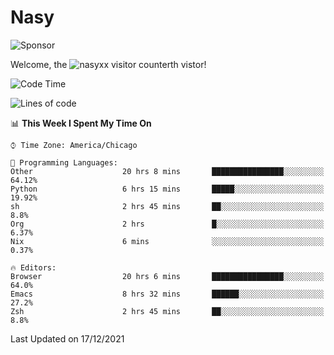 # Nasy

<!--
<p align="center">
<img height="200" src="https://github-readme-stats.vercel.app/api?username=nasyxx&count_private=true&show_icons=true&theme=dracula&include_all_commits=true"/>
<img height="200" src="https://github-readme-stats.vercel.app/api/top-langs/?username=nasyxx&theme=dracula&hide=html,jupyter+notebook&count_private=true&show_icons=true"/>
</p>

  
----------------
-->

![Sponsor](https://img.shields.io/static/v1.svg?label=Sponsor&message=%E2%9D%A4&logo=GitHub&style=flat&color=pink)
 
Welcome, the ![nasyxx visitor counter](https://count.getloli.com/get/@nasyxx?theme=rule34)th vistor!
 
<!--START_SECTION:waka-->
![Code Time](http://img.shields.io/badge/Code%20Time-1%2C580%20hrs%2024%20mins-blue)

![Lines of code](https://img.shields.io/badge/From%20Hello%20World%20I%27ve%20Written-5%20Million%20lines%20of%20code-blue)

📊 **This Week I Spent My Time On** 

```text
⌚︎ Time Zone: America/Chicago

💬 Programming Languages: 
Other                    20 hrs 8 mins       ████████████████░░░░░░░░░   64.12% 
Python                   6 hrs 15 mins       █████░░░░░░░░░░░░░░░░░░░░   19.92% 
sh                       2 hrs 45 mins       ██░░░░░░░░░░░░░░░░░░░░░░░   8.8% 
Org                      2 hrs               █░░░░░░░░░░░░░░░░░░░░░░░░   6.37% 
Nix                      6 mins              ░░░░░░░░░░░░░░░░░░░░░░░░░   0.37%

🔥 Editors: 
Browser                  20 hrs 6 mins       ████████████████░░░░░░░░░   64.0% 
Emacs                    8 hrs 32 mins       ██████░░░░░░░░░░░░░░░░░░░   27.2% 
Zsh                      2 hrs 45 mins       ██░░░░░░░░░░░░░░░░░░░░░░░   8.8%

```


 Last Updated on 17/12/2021
<!--END_SECTION:waka-->

<!-- ![visitors](https://visitor-badge.laobi.icu/badge?page_id=nasyxx.nasyxx) -->
